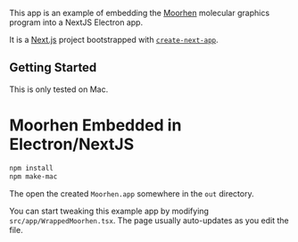 This app is an example of embedding the [Moorhen](https://github.com/moorhen-coot/Moorhen) molecular graphics program into a NextJS Electron app.

It is a [Next.js](https://nextjs.org) project bootstrapped with [`create-next-app`](https://nextjs.org/docs/app/api-reference/cli/create-next-app).

## Getting Started

This is only tested on Mac.

# Moorhen Embedded in Electron/NextJS

```bash
npm install
npm make-mac
```

The open the created `Moorhen.app` somewhere in the `out` directory.

You can start tweaking this example app by modifying `src/app/WrappedMoorhen.tsx`. The page usually auto-updates as you edit the file.
